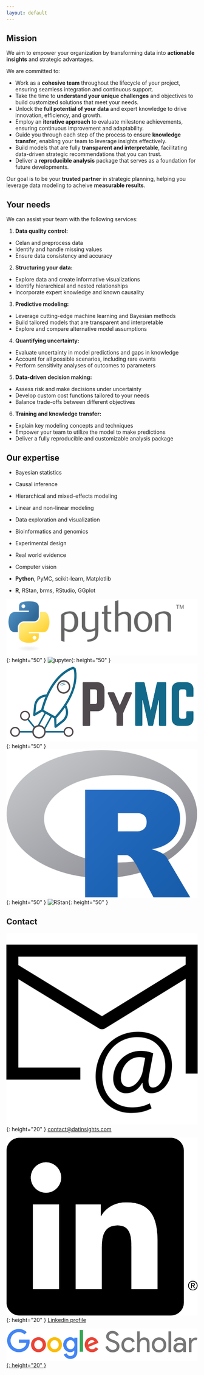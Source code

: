 ```yaml
---
layout: default
---
```

## Mission

We aim to empower your organization by transforming data into **actionable insights** and strategic advantages.

We are committed to:
* Work as a **cohesive team** throughout the lifecycle of your project, ensuring seamless integration and continuous support.
* Take the time to **understand your unique challenges** and objectives to build customized solutions that meet your needs.
* Unlock the **full potential of your data** and expert knowledge to drive innovation, efficiency, and growth.
* Employ an **iterative approach** to evaluate milestone achievements, ensuring continuous improvement and adaptability.
* Guide you through each step of the process to ensure **knowledge transfer**, enabling your team to leverage insights effectively.
* Build models that are fully **transparent and interpretable**, facilitating data-driven strategic recommendations that you can trust.
* Deliver a **reproducible analysis** package that serves as a foundation for future developments.

Our goal is to be your **trusted partner** in strategic planning, helping you leverage data modeling to acheive **measurable results**.

## Your needs

We can assist your team with the following services:

1. **Data quality control:**
- Celan and preprocess data
- Identify and handle missing values
- Ensure data consistency and accuracy
2. **Structuring your data:**
- Explore data and create informative visualizations
- Identify hierarchical and nested relationships
- Incorporate expert knowledge and known causality
3. **Predictive modeling:**
- Leverage cutting-edge machine learning and Bayesian methods
- Build tailored models that are transparent and interpretable
- Explore and compare alternative model assumptions
4. **Quantifying uncertainty:**
- Evaluate uncertainty in model predictions and gaps in knowledge
- Account for all possible scenarios, including rare events
- Perform sensitivity analyses of outcomes to parameters
5. **Data-driven decision making:**
- Assess risk and make decisions under uncertainty
- Develop custom cost functions tailored to your needs
- Balance trade-offs between different objectives
6. **Training and knowledge transfer:**
- Explain key modeling concepts and techniques
- Empower your team to utilize the model to make predictions
- Deliver a fully reproducible and customizable analysis package

## Our expertise

* Bayesian statistics
* Causal inference
* Hierarchical and mixed-effects modeling
* Linear and non-linear modeling
* Data exploration and visualization

* Bioinformatics and genomics
* Experimental design
* Real world evidence
* Computer vision

* **Python**, PyMC, scikit-learn, Matplotlib
* **R**, RStan, brms, RStudio, GGplot

![Python](/assets/img/python-logo-generic.svg){: height="50" } ![jupyter](https://jupyter.org/assets/homepage/main-logo.svg){: height="50" } ![PyMC](https://raw.githubusercontent.com/pymc-devs/brand/main/pymc/pymc_logos/PyMC_banner.svg){: height="50" } ![R](/assets/img/Rlogo.svg){: height="50" } ![RStan](https://raw.githubusercontent.com/stan-dev/logos/master/logo_tm.png){: height="50" }

<!-- 
## Project samples

![Github](assets/img/github-mark.svg){: height="20" } [Clinical trial](https://github.com/dufourya)

![Github](assets/img/github-mark.svg){: height="20" } [Image analysis](https://github.com/dufourya)

![Github](assets/img/github-mark.svg){: height="20" } [Time series](https://github.com/dufourya) -->

## Contact

![mail](assets/img/email.svg){: height="20" } [contact@datinsights.com](mailto:contact@datinsights.com)

![Linkedin](assets/img/InBug-Black.png){: height="20" } [Linkedin profile](https://www.linkedin.com/in/yann-dufour/)

[![Scholar](assets/img/scholar_logo_64dp.png){: height="20" }](https://scholar.google.com/citations?user=CLTatQMAAAAJ&hl=en)